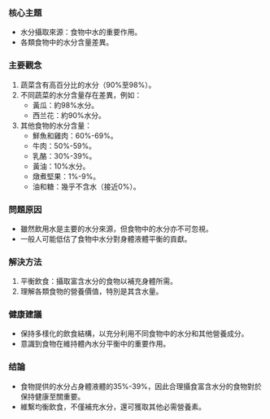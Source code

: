 ### 核心主題
- 水分攝取來源：食物中水的重要作用。
- 各類食物中的水分含量差異。

### 主要觀念
1. 蔬菜含有高百分比的水分（90%至98%）。
2. 不同蔬菜的水分含量存在差異，例如：
   - 黃瓜：約98%水分。
   - 西兰花：約90%水分。
3. 其他食物的水分含量：
   - 鮮魚和雞肉：60%-69%。
   - 牛肉：50%-59%。
   - 乳酪：30%-39%。
   - 黃油：10%水分。
   - 燉煮堅果：1%-9%。
   - 油和糖：幾乎不含水（接近0%）。

### 問題原因
- 雖然飲用水是主要的水分來源，但食物中的水分亦不可忽視。
- 一般人可能低估了食物中水分對身體液體平衡的貢獻。

### 解決方法
1. 平衡飲食：攝取富含水分的食物以補充身體所需。
2. 理解各類食物的營養價值，特別是其含水量。

### 健康建議
- 保持多樣化的飲食結構，以充分利用不同食物中的水分和其他營養成分。
- 意識到食物在維持體內水分平衡中的重要作用。

### 结論
- 食物提供的水分占身體液體的35%-39%，因此合理攝食富含水分的食物對於保持健康至關重要。
- 維繫均衡飲食，不僅補充水分，還可獲取其他必需營養素。